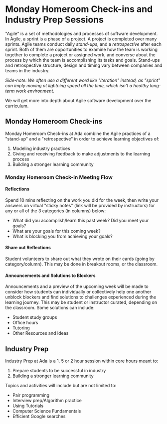 # Monday Homeroom Check-ins and Industry Prep Sessions

"Agile" is a set of methodologies and processes of software development. In Agile, a sprint is a phase of a project. A project is completed over many sprints. Agile teams conduct daily _stand-ups_, and a _retrospective_ after each sprint. Both of them are opportunities to examine how the team is working together to complete a project or assigned work, and converse about the process by which the team is accomplishing its tasks and goals. Stand-ups and retrospective structure, design and timing vary between companies and teams in the industry.

_Side-note: We often use a different word like "iteration" instead, as "sprint" can imply moving at lightning speed all the time, which isn't a healthy long-term work environment._

We will get more into depth about Agile software development over the curriculum.

## Monday Homeroom Check-ins

Monday Homeroom Check-ins at Ada combine the Agile practices of a "stand-up" and a "retrospective" in order to achieve learning objectives of:

1. Modeling industry practices
2. Giving and receiving feedback to make adjustments to the learning process
3. Building a stronger learning community

### Monday Homeroom Check-in Meeting Flow

#### Reflections 

Spend 10 mins reflecting on the work you did for the week, then write your answers on virtual "sticky notes" (link will be provided by instructors) for any or all of the 3 categories (in columns) below:

 - What did you accomplish/learn this past week? Did you meet your goals?
 - What are your goals for this coming week? 
 - What is blocking you from achieving your goals?

#### Share out Reflections

Student volunteers to share out what they wrote on their cards (going by category/column). This may be done in breakout rooms, or the classroom.

#### Announcements and Solutions to Blockers

Announcements and a preview of the upcoming week will be made to consider how students can individually or collectively help one another unblock blockers and find solutions to challenges experienced during the learning journey. This may be student or instructor curated, depending on the classroom. Some solutions can include:

 - Student study groups
 - Office hours 
 - Tutoring
 - Other Resources and Ideas 

## Industry Prep

Industry Prep at Ada is a 1. 5 or 2 hour session within core hours meant to:

1. Prepare students to be successful in industry 
2. Building a stronger learning community

Topics and activities will include but are not limited to:

 - Pair programming
 - Interview prep/Algorithm practice
 - Using Tutorials
 - Computer Science Fundamentals
 - Efficient Google searches
